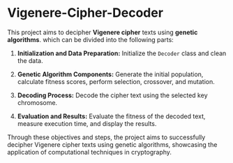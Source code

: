 # Vigenere-Cipher-Decoder

This project aims to decipher **Vigenere cipher** texts using **genetic algorithms**. which can be divided into the following parts:

1. **Initialization and Data Preparation:** Initialize the `Decoder` class and clean the data.

2. **Genetic Algorithm Components:** Generate the initial population, calculate fitness scores, perform selection, crossover, and mutation.

3. **Decoding Process:** Decode the cipher text using the selected key chromosome.

4. **Evaluation and Results:** Evaluate the fitness of the decoded text, measure execution time, and display the results.

Through these objectives and steps, the project aims to successfully decipher Vigenere cipher texts using genetic algorithms, showcasing the application of computational techniques in cryptography.
